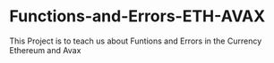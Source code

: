 # Functions-and-Errors-ETH-AVAX
This Project  is to teach us about Funtions and Errors in the Currency Ethereum and Avax
